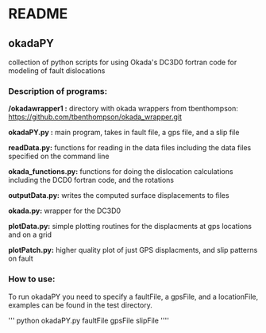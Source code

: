 <h1>README</h1>

<h2>okadaPY</h2>

collection of python scripts for using Okada's DC3D0 fortran code
for modeling of fault dislocations

<h3>Description of programs:</h3>

**/okadawrapper1 :** directory with okada wrappers from tbenthompson: https://github.com/tbenthompson/okada_wrapper.git

**okadaPY.py :** main program, takes in fault file, a gps file, and a slip file

**readData.py:** functions for reading in the data files including the data files specified on the command line

**okada_functions.py:** functions for doing the dislocation calculations including the DCD0 fortran code, and the rotations

**outputData.py:** writes the computed surface displacements to files

**okada.py:** wrapper for the DC3D0

**plotData.py:** simple plotting routines for the displacments at gps locations and on a grid

**plotPatch.py:** higher quality plot of just GPS displacments, and slip patterns on fault

<h3>How to use:</h3>

To run okadaPY you need to specify a faultFile, a gpsFile, and a locationFile, examples can be found in the test directory.

'''
python okadaPY.py faultFile gpsFile slipFile
''''

